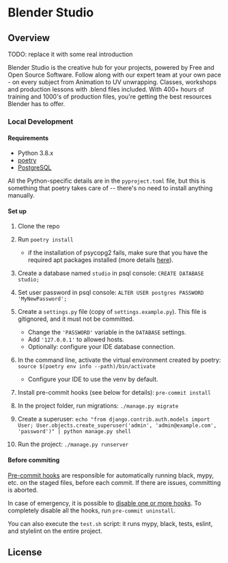 # Blender Studio

## Overview

TODO: replace it with some real introduction

Blender Studio is the creative hub for your projects, powered by Free and Open Source Software.
Follow along with our expert team at your own pace - on every subject from Animation to UV unwrapping.
Classes, workshops and production lessons with .blend files included.
With 400+ hours of training and 1000's of production files, you're getting the best resources 
Blender has to offer.



### Local Development

#### Requirements

- Python 3.8.x
- [poetry](https://python-poetry.org/)
- [PostgreSQL](https://www.postgresql.org/)

All the Python-specific details are in the `pyproject.toml` file, but this is something
that poetry takes care of -- there's no need to install anything manually.


#### Set up

1. Clone the repo
2. Run `poetry install`
   - if the installation of psycopg2 fails, make sure that you have the required 
   apt packages installed (more details [here](https://www.psycopg.org/docs/install.html)).

3. Create a database named `studio` in psql console:
    ```CREATE DATABASE studio;```
4. Set user password in psql console:
    ```ALTER USER postgres PASSWORD 'MyNewPassword';```
5. Create a `settings.py` file (copy of `settings.example.py`). This file is gitignored,
and it must not be committed.
    - Change the `'PASSWORD'` variable in the `DATABASE` settings.
    - Add `'127.0.0.1'` to allowed hosts.
    - Optionally: configure your IDE database connection.
6. In the command line, activate the virtual environment created by poetry:
    ```source $(poetry env info --path)/bin/activate```
    - Configure your IDE to use the venv by default.
7. Install pre-commit hooks (see below for details): ```pre-commit install```
8. In the project folder, run migrations: `./manage.py migrate`
9. Create a superuser: `echo "from django.contrib.auth.models import User; User.objects.create_superuser('admin', 'admin@example.com', 'password')" | python manage.py shell`
10. Run the project: `./manage.py runserver`


#### Before commiting

[Pre-commit hooks](https://pre-commit.com) are responsible for automatically running black, mypy,
etc. on the staged files, before each commit. If there are issues, committing is aborted.

In case of emergency, it is possible to 
[disable one or more hooks](https://pre-commit.com/#temporarily-disabling-hooks). To completely 
disable all the hooks, run `pre-commit uninstall`.

You can also execute the `test.sh` script: it runs mypy, black, tests, eslint, and stylelint on the
entire project.


## License
